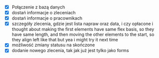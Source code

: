 - [x] Połączenie z bazą danych
- [x] dostań informacje o zleceniach
- [x] dostań informacje o pracownikach
- [x] szczegóły zlecenia, gdzie jest lista napraw oraz data, i czy opłacone
i thought about making the first elements have same flex basis, so they have same length, and then moving the other elements to the start, so they align left like that but yea i might try it next time
- [x] możliwość zmiany statusu na skończone
- [x] dodanie nowego zlecenia, tak jak już jest tylko jako forms
